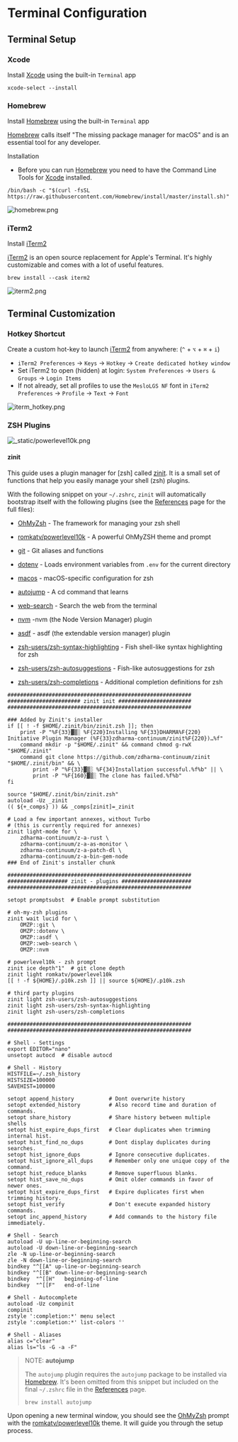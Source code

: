 # Terminal Configuration

## Terminal Setup

### Xcode

Install [Xcode] using the built-in `Terminal` app

```shell
xcode-select --install
```

### Homebrew

Install [Homebrew] using the built-in `Terminal` app

[Homebrew] calls itself "The missing package manager for macOS" and is an essential tool for
any developer.

Installation

-   Before you can run [Homebrew] you need to have the Command Line Tools for [Xcode](#xcode)
    installed.

```shell
/bin/bash -c "$(curl -fsSL https://raw.githubusercontent.com/Homebrew/install/master/install.sh)"
```

![homebrew.png](_static/homebrew.png)

### iTerm2

Install [iTerm2]

[iTerm2] is an open source replacement for Apple's Terminal. It's highly customizable and comes
with a lot of useful features.

```shell
brew install --cask iterm2
```

![iterm2.png](_static/iterm2.png)

## Terminal Customization

### Hotkey Shortcut

Create a custom hot-key to launch [iTerm2] from
anywhere: (`^` + `⌥` + `⌘` + `i`)

-   `iTerm2 Preferences` -> `Keys` -> `Hotkey` -> `Create dedicated hotkey window`
-   Set iTerm2 to open (hidden) at login: `System Preferences` -> `Users & Groups`
    -> `Login Items`
-   If not already, set all profiles to use the `MesloLGS NF` font
    in `iTerm2 Preferences` -> `Profile` -> `Text` -> `Font`

![iterm_hotkey.png](_static/iterm_hotkey.png)

### ZSH Plugins

![_static/powerlevel10k.png](_static/powerlevel10k.png)

#### zinit

This guide uses a plugin manager for [zsh] called [zinit]. It is a small set of functions that help
you easily manage your shell (zsh) plugins.

With the following snippet on your `~/.zshrc`, `zinit` will automatically bootstrap
itself with the following plugins (see the [References](references.md) page for
the full files):

-   [OhMyZsh] - The framework for managing your zsh shell
-   [romkatv/powerlevel10k] - A powerful OhMyZSH theme and prompt

-   [git] - Git aliases and functions
-   [dotenv] - Loads environment variables from `.env` for the current directory
-   [macos] - macOS-specific configuration for zsh
-   [autojump] - A cd command that learns
-   [web-search] - Search the web from the terminal
-   [nvm] -nvm (the Node Version Manager) plugin
-   [asdf] - asdf (the extendable version manager) plugin

-   [zsh-users/zsh-syntax-highlighting] - Fish shell-like syntax highlighting for zsh
-   [zsh-users/zsh-autosuggestions] - Fish-like autosuggestions for zsh
-   [zsh-users/zsh-completions] - Additional completion definitions for zsh

```shell
##########################################################
####################### zinit init #######################
##########################################################

### Added by Zinit's installer
if [[ ! -f $HOME/.zinit/bin/zinit.zsh ]]; then
    print -P "%F{33}▓▒░ %F{220}Installing %F{33}DHARMA%F{220} Initiative Plugin Manager (%F{33}zdharma-continuum/zinit%F{220})…%f"
    command mkdir -p "$HOME/.zinit" && command chmod g-rwX "$HOME/.zinit"
    command git clone https://github.com/zdharma-continuum/zinit "$HOME/.zinit/bin" && \
        print -P "%F{33}▓▒░ %F{34}Installation successful.%f%b" || \
        print -P "%F{160}▓▒░ The clone has failed.%f%b"
fi

source "$HOME/.zinit/bin/zinit.zsh"
autoload -Uz _zinit
(( ${+_comps} )) && _comps[zinit]=_zinit

# Load a few important annexes, without Turbo
# (this is currently required for annexes)
zinit light-mode for \
    zdharma-continuum/z-a-rust \
    zdharma-continuum/z-a-as-monitor \
    zdharma-continuum/z-a-patch-dl \
    zdharma-continuum/z-a-bin-gem-node
### End of Zinit's installer chunk

##########################################################
################### zinit - plugins ######################
##########################################################

setopt promptsubst  # Enable prompt substitution

# oh-my-zsh plugins
zinit wait lucid for \
    OMZP::git \
    OMZP::dotenv \
    OMZP::asdf \
    OMZP::web-search \
    OMZP::nvm

# powerlevel10k - zsh prompt
zinit ice depth"1"  # git clone depth
zinit light romkatv/powerlevel10k
[[ ! -f ${HOME}/.p10k.zsh ]] || source ${HOME}/.p10k.zsh

# third party plugins
zinit light zsh-users/zsh-autosuggestions
zinit light zsh-users/zsh-syntax-highlighting
zinit light zsh-users/zsh-completions

##########################################################
##########################################################

# Shell - Settings
export EDITOR="nano"
unsetopt autocd  # disable autocd

# Shell - History
HISTFILE=~/.zsh_history
HISTSIZE=100000
SAVEHIST=100000

setopt append_history			# Dont overwrite history
setopt extended_history			# Also record time and duration of commands.
setopt share_history			# Share history between multiple shells
setopt hist_expire_dups_first	# Clear duplicates when trimming internal hist.
setopt hist_find_no_dups		# Dont display duplicates during searches.
setopt hist_ignore_dups			# Ignore consecutive duplicates.
setopt hist_ignore_all_dups		# Remember only one unique copy of the command.
setopt hist_reduce_blanks		# Remove superfluous blanks.
setopt hist_save_no_dups		# Omit older commands in favor of newer ones.
setopt hist_expire_dups_first   # Expire duplicates first when trimming history.
setopt hist_verify				# Don't execute expanded history commands.
setopt inc_append_history		# Add commands to the history file immediately.

# Shell - Search
autoload -U up-line-or-beginning-search
autoload -U down-line-or-beginning-search
zle -N up-line-or-beginning-search
zle -N down-line-or-beginning-search
bindkey "^[[A" up-line-or-beginning-search
bindkey "^[[B" down-line-or-beginning-search
bindkey  "^[[H"   beginning-of-line
bindkey  "^[[F"   end-of-line

# Shell - Autocomplete
autoload -Uz compinit
compinit
zstyle ':completion:*' menu select
zstyle ':completion:*' list-colors ''

# Shell - Aliases
alias c="clear"
alias ls="ls -G -a -F"
```

> NOTE: **autojump**
>
> The `autojump` plugin requires the `autojump` package to be installed via [Homebrew].
> It's been omitted from this snippet but included on the final `~/.zshrc` file in the
> [References](references.md) page.
>
> ```shell
> brew install autojump
> ```

Upon opening a new terminal window, you should see the [OhMyZsh] prompt with the
[romkatv/powerlevel10k] theme. It will guide you through the setup process.

[Xcode]: https://developer.apple.com/xcode/
[Homebrew]: https://brew.sh/
[iTerm2]: https://www.iterm2.com/
[OhMyZsh]: https://github.com/robbyrussell/oh-my-zsh
[zsh-users/zsh-syntax-highlighting]: https://github.com/zsh-users/zsh-syntax-highlighting
[zsh-users/zsh-autosuggestions]: https://github.com/zsh-users/zsh-autosuggestions
[romkatv/powerlevel10k]: https://github.com/romkatv/powerlevel10k
[git]: https://github.com/ohmyzsh/ohmyzsh/tree/master/plugins/git
[dotenv]: https://github.com/ohmyzsh/ohmyzsh/tree/master/plugins/dotenv
[macos]: https://github.com/ohmyzsh/ohmyzsh/tree/master/plugins/macos
[autojump]: https://github.com/ohmyzsh/ohmyzsh/tree/master/plugins/autojump
[web-search]: https://github.com/ohmyzsh/ohmyzsh/tree/master/plugins/web-search
[nvm]: https://github.com/ohmyzsh/ohmyzsh/tree/master/plugins/nvm
[asdf]: https://github.com/ohmyzsh/ohmyzsh/tree/master/plugins/asdf
[zinit]: https://github.com/zdharma-continuum/zinit
[zsh-users/zsh-completions]: https://github.com/zsh-users/zsh-completions
[zsh-users/zsh-history-substring-search]: https://github.com/zsh-users/zsh-history-substring-search
